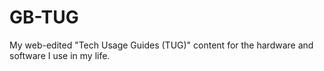 # GB-TUG

My web-edited "Tech Usage Guides (TUG)" content for the hardware and software I use in my life.

